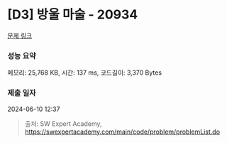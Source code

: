 # [D3] 방울 마술 - 20934 

[문제 링크](https://swexpertacademy.com/main/code/problem/problemDetail.do?contestProbId=AY9QTGqqcckDFAVF) 

### 성능 요약

메모리: 25,768 KB, 시간: 137 ms, 코드길이: 3,370 Bytes

### 제출 일자

2024-06-10 12:37



> 출처: SW Expert Academy, https://swexpertacademy.com/main/code/problem/problemList.do